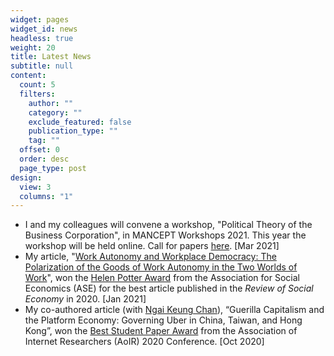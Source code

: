 ```yaml
---
widget: pages
widget_id: news
headless: true
weight: 20
title: Latest News
subtitle: null
content:
  count: 5
  filters:
    author: ""
    category: ""
    exclude_featured: false
    publication_type: ""
    tag: ""
  offset: 0
  order: desc
  page_type: post
design:
  view: 3
  columns: "1"
---
```

* I and my colleagues will convene a workshop, "Political Theory of the Business Corporation", in MANCEPT Workshops 2021. This year the workshop will be held online. Call for papers [here](https://philevents.org/event/show/88622). \[Mar 2021]
* My article, "[Work Autonomy and Workplace Democracy:  The Polarization of the Goods of Work Autonomy in the Two Worlds of Work](https://doi.org/10.1080/00346764.2019.1690671)", won the [Helen Potter Award](https://socialeconomics.org/awards-grants/hellen-potter-award/) from the Association for Social Economics (ASE) for the best article published in the *Review of Social Economy* in 2020. \[Jan 2021]
* My co-authored article (with [Ngai Keung Chan](https://ngaikeungchan.com/)), “Guerilla Capitalism and the Platform Economy: Governing Uber in China, Taiwan, and Hong Kong”, won the [Best Student Paper Award](https://aoir.org/awards/student-paper/) from the Association of Internet Researchers (AoIR) 2020 Conference. \[Oct 2020]